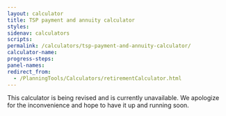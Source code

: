 ```yaml
---
layout: calculator
title: TSP payment and annuity calculator
styles:
sidenav: calculators
scripts:
permalink: /calculators/tsp-payment-and-annuity-calculator/
calculator-name:
progress-steps:
panel-names:
redirect_from:
  - /PlanningTools/Calculators/retirementCalculator.html
---
```


This calculator is being revised and is currently unavailable. We apologize for the inconvenience and hope to have it up and running soon.
